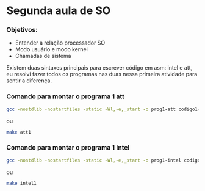 # Segunda aula de SO

### Objetivos:
- Entender a relação processador SO
- Modo usuário e modo kernel
- Chamadas de sistema


Existem duas sintaxes principais para escrever código em asm: intel e att, eu resolvi fazer todos os programas nas duas nessa primeira atividade para sentir a diferença.


### Comando para montar o programa 1 att

```bash
gcc -nostdlib -nostartfiles -static -Wl,-e,_start -o prog1-att codigo1-att-sintaxe.s
```

ou
```bash
make att1
```




### Comando para montar o programa 1  intel

```bash
gcc -nostdlib -nostartfiles -static -Wl,-e,_start -o prog1-intel codigo1-intel-sintaxe.s
```

ou 

```bash
make intel1
```
